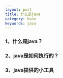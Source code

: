```yaml
---
layout: post
title: 什么是java
category: base
keywords: java
---
```


### 1、什么是java？



### 2、java是如何执行的？



### 3、java提供的小工具